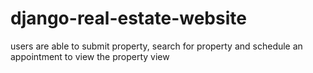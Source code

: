 # django-real-estate-website
 users are able to submit property, search for property and schedule an appointment to view the property view

